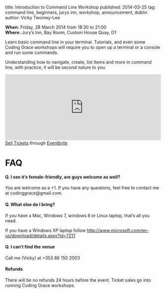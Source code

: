 title: Introduction to Command Line Workshop
published: 2014-03-25
tag: command line, beginners, jurys inn, workshop, announcement, dublin
author: Vicky Twomey-Lee

<p><strong>When:</strong> <span>Friday, 28 March 2014 from 18:30 to 21:00<br/><strong>Where:</strong> Jury&#8217;s Inn, Bay Room, Custom House Quay, D1</span></p>
<p>Learn basic command line in your terminal. Tutorials, and even some Coding Grace workshops will require you to open up a terminal or a console and run some commands.</p>
<p>Understanding how to navigate, create, list items and more in command line, with practice, it will be second nature to you.</p>

<div><iframe frameborder="0" height="214" marginheight="5" marginwidth="5" scrolling="auto" src="https://www.eventbrite.ie/tickets-external?eid=10728125111&amp;ref=etckt" width="100%"></iframe>
<div><a href="http://www.eventbrite.ie/r/etckt" target="_blank">Sell Tickets</a> <span>through</span> <a href="http://www.eventbrite.ie?ref=etckt" target="_blank">Eventbrite</a></div>
</div>
<h1>FAQ</h1>
<h4>Q. I see it&#8217;s female-friendly, are guys welcome as well?</h4>
<p>You are welcome as a +1. If you have any questions, feel free to contact me at codinggrace@gmail.com.</p>
<h4>Q. What else do I bring?</h4>
<p>If you have a Mac, Windows 7, windows 8 or Linux laptop, that&#8217;s all you need.</p>
<p>If you have a Windows XP laptop follow <a href="http://www.microsoft.com/en-us/download/details.aspx?id=7217">http://www.microsoft.com/en-us/download/details.aspx?id=7217</a></p>
<h4>Q. I can&#8217;t find the venue</h4>
<p>Call me (Vicky) at +353&#160;86&#160;150&#160;2003</p>
<h4>Refunds</h4>
<p>There will be no refunds 24 hours before the event. Ticket sales go into running Coding Grace workshops.</p>
